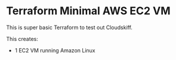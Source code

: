 # Terraform Minimal AWS EC2 VM
This is super basic Terraform to test out Cloudskiff.

This creates:

- 1 EC2 VM running Amazon Linux
